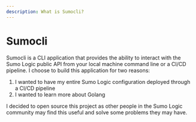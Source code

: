 ```yaml
---
description: What is Sumocli?
---
```


# Sumocli

Sumocli is a CLI application that provides the ability to interact with the Sumo Logic public API from your local machine command line or a CI/CD pipeline. I choose to build this application for two reasons:

1. I wanted to have my entire Sumo Logic configuration deployed through a CI/CD pipeline
2. I wanted to learn more about Golang

I decided to open source this project as other people in the Sumo Logic community may find this useful and solve some problems they may have.



